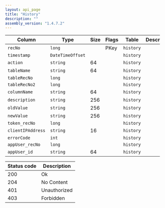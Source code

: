 ```yaml
---
layout: api_page
title: "History"
description: ""
assembly_version: "1.4.7.2"
---
```




| Column | Type | Size | Flags | Table | Description |
| ------ | ---- | ---- | ----- | ----- | ----------- |
| `recNo` | `long` |  | PKey | `history` | 
| `timestamp` | `DateTimeOffset` |  |  | `history` | 
| `action` | `string` | 64 |  | `history` | 
| `tableName` | `string` | 64 |  | `history` | 
| `tableRecNo` | `long` |  |  | `history` | 
| `tableRecNo2` | `long` |  |  | `history` | 
| `columnName` | `string` | 64 |  | `history` | 
| `description` | `string` | 256 |  | `history` | 
| `oldValue` | `string` | 256 |  | `history` | 
| `newValue` | `string` | 256 |  | `history` | 
| `token_recNo` | `long` |  |  | `history` | 
| `clientIPAddress` | `string` | 16 |  | `history` | 
| `errorCode` | `int` |  |  | `history` | 
| `appUser_recNo` | `long` |  |  | `history` | 
| `appUser_id` | `string` | 64 |  | `history` | 

| Status code | Description |
| ----------- | ----------- |
| 200 | Ok |
| 204 | No Content |
| 401 | Unauthorized |
| 403 | Forbidden |


